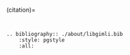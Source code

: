 (citation)=

```{include} ../../CITATION.md
```
```{rubric} Other studies and extended abstracts about pyGIMLi
```

```{eval-rst}
.. bibliography:: ./about/libgimli.bib
    :style: pgstyle
    :all:
```